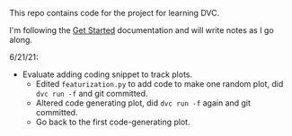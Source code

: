 This repo contains code for the project for learning DVC.

I'm following the [Get Started](https://dvc.org/doc/start) documentation and will write notes as I go along.

6/21/21:
- Evaluate adding coding snippet to track plots.
    - Edited `featurization.py` to add code to make one random plot, did `dvc run -f` and git committed.
    - Altered code generating plot, did `dvc run -f` again and git committed.
    - Go back to the first code-generating plot.
